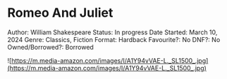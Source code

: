# Romeo And Juliet

Author: William Shakespeare
Status: In progress
Date Started: March 10, 2024
Genre: Classics, Fiction
Format: Hardback
Favourite?: No
DNF?: No
Owned/Borrowed?: Borrowed

![https://m.media-amazon.com/images/I/A1Y94vVAE-L._SL1500_.jpg](https://m.media-amazon.com/images/I/A1Y94vVAE-L._SL1500_.jpg)